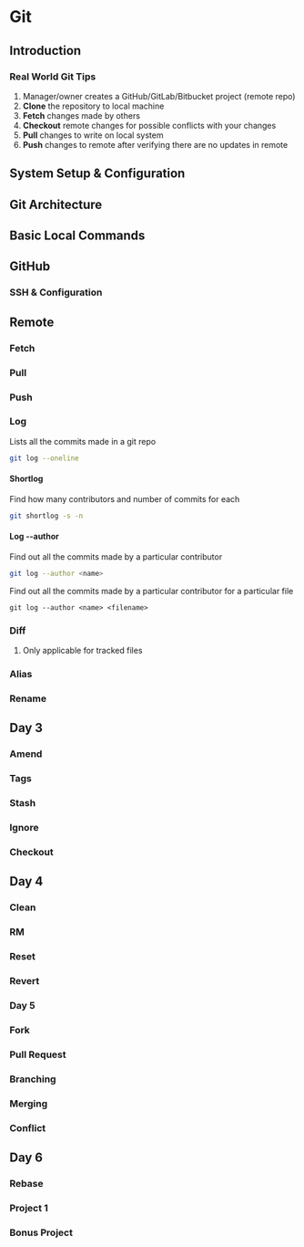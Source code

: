 # Git

## Introduction

### Real World Git Tips

1. Manager/owner creates a GitHub/GitLab/Bitbucket project (remote repo)
2. **Clone** the repository to local machine
3. **Fetch** changes made by others
4. **Checkout** remote changes for possible conflicts with your changes
5. **Pull** changes to write on local system
6. **Push** changes to remote after verifying there are no updates in remote

## System Setup & Configuration

## Git Architecture

## Basic Local Commands

## GitHub

### SSH & Configuration

## Remote

### Fetch

### Pull

### Push

### Log

Lists all the commits made in a git repo

```bash
git log --oneline
```

#### Shortlog

Find how many contributors and number of commits for each

```bash
git shortlog -s -n
```

#### Log --author

Find out all the commits made by a particular contributor

```bash
git log --author <name>
```

Find out all the commits made by a particular contributor for a particular file

```git
git log --author <name> <filename>
```



### Diff

1. Only applicable for tracked files

### Alias

### Rename

## Day 3

### Amend

### Tags

### Stash

### Ignore

### Checkout

## Day 4

### Clean

### RM

### Reset

### Revert

### Day 5

### Fork

### Pull Request

### Branching

### Merging

### Conflict

## Day 6

### Rebase

### Project 1

### Bonus Project

